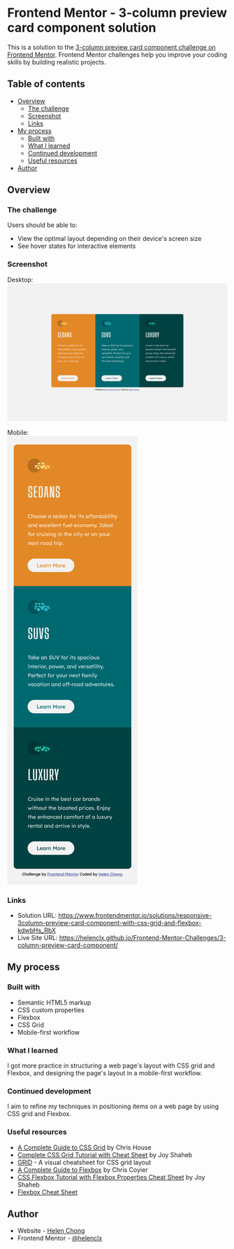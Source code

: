 # Frontend Mentor - 3-column preview card component solution

This is a solution to the [3-column preview card component challenge on Frontend Mentor](https://www.frontendmentor.io/challenges/3column-preview-card-component-pH92eAR2-). Frontend Mentor challenges help you improve your coding skills by building realistic projects. 

## Table of contents

- [Overview](#overview)
  - [The challenge](#the-challenge)
  - [Screenshot](#screenshot)
  - [Links](#links)
- [My process](#my-process)
  - [Built with](#built-with)
  - [What I learned](#what-i-learned)
  - [Continued development](#continued-development)
  - [Useful resources](#useful-resources)
- [Author](#author)
<!-- - [Acknowledgments](#acknowledgments) -->

## Overview

### The challenge

Users should be able to:

- View the optimal layout depending on their device's screen size
- See hover states for interactive elements

### Screenshot

Desktop:  
![](./screenshot-desktop.png)

Mobile:  
![](./screenshot-mobile.png)

### Links

- Solution URL: https://www.frontendmentor.io/solutions/responsive-3column-preview-card-component-with-css-grid-and-flexbox-kdwbHs_RbX
- Live Site URL: https://helenclx.github.io/Frontend-Mentor-Challenges/3-column-preview-card-component/

## My process

### Built with

- Semantic HTML5 markup
- CSS custom properties
- Flexbox
- CSS Grid
- Mobile-first workflow

### What I learned

I got more practice in structuring a web page's layout with CSS grid and Flexbox, and designing the page's layout in a mobile-first workflow.

### Continued development

I aim to refine my techniques in positioning items on a web page by using CSS grid and Flexbox.

### Useful resources

- [A Complete Guide to CSS Grid](https://css-tricks.com/snippets/css/complete-guide-grid/) by Chris House
- [Complete CSS Grid Tutorial with Cheat Sheet](https://www.freecodecamp.org/news/css-grid-tutorial-with-cheatsheet/) by Joy Shaheb
- [GRID](https://grid.malven.co/) - A visual cheatsheet for CSS grid layout
- [A Complete Guide to Flexbox](https://css-tricks.com/snippets/css/a-guide-to-flexbox/) by Chris Coyier
- [CSS Flexbox Tutorial with Flexbox Properties Cheat Sheet](https://www.freecodecamp.org/news/css-flexbox-tutorial-with-cheatsheet/) by Joy Shaheb
- [Flexbox Cheat Sheet](https://flexboxcheatsheet.com/)

## Author

- Website - [Helen Chong](https://helenclx.github.io/)
- Frontend Mentor - [@helenclx](https://www.frontendmentor.io/profile/helenclx)

<!-- ## Acknowledgments

This is where you can give a hat tip to anyone who helped you out on this project. Perhaps you worked in a team or got some inspiration from someone else's solution. This is the perfect place to give them some credit. -->